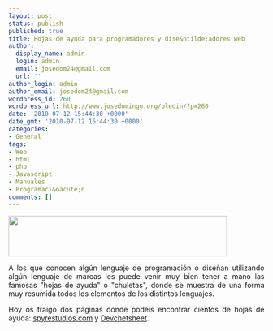 ```yaml
---
layout: post
status: publish
published: true
title: Hojas de ayuda para programadores y dise&ntilde;adores web
author:
  display_name: admin
  login: admin
  email: josedom24@gmail.com
  url: ''
author_login: admin
author_email: josedom24@gmail.com
wordpress_id: 260
wordpress_url: http://www.josedomingo.org/pledin/?p=260
date: '2010-07-12 15:44:30 +0000'
date_gmt: '2010-07-12 15:44:30 +0000'
categories:
- General
tags:
- Web
- html
- php
- Javascript
- Manuales
- Programaci&oacute;n
comments: []
---
```

<p style="text-align: justify;"><img class="aligncenter" title="devsheet" src="http://devcheatsheet.com/static/images/logo2.gif" alt="" width="430" height="80" /></p>
<p style="text-align: justify;">A los que conocen alg&uacute;n lenguaje de programaci&oacute;n o dise&ntilde;an utilizando alg&uacute;n lenguaje de marcas les puede venir muy bien tener a mano las famosas "hojas de ayuda" o "chuletas", donde se muestra de una forma muy resumida todos los elementos de los distintos lenguajes.</p>
<p style="text-align: justify;">Hoy os traigo dos p&aacute;ginas donde pod&eacute;is encontrar cientos de hojas de ayuda: <a href="http://spyrestudios.com/mega-collection-of-cheatsheets-for-designer-developers/" target="_blank">spyrestudios.com</a> y <a title="Devcheatsheet" href="http://devcheatsheet.com/" target="_blank">Devchetsheet</a>.</p>
